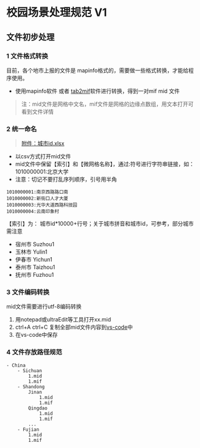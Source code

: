 # 校园场景处理规范 V1

## 文件初步处理

### 1 文件格式转换

目前，各个地市上报的文件是 mapinfo格式的，需要做一些格式转换，才能给程序使用。

- 使用mapinfo软件 或者 [tab2mif](http://pan.baidu.com/s/1kVSJk5x)软件进行转换，得到一对mif mid 文件

> 注：mid文件是网格中文名，mif文件是网格的边缘点数组，用文本打开可看到文件详情


### 2 统一命名

> [附件：城市id.xlsx](http://pan.baidu.com/s/1jIKJIa6)

- 以csv方式打开mid文件
- mid文件中保留【索引】和【微网格名称】，通过:符号进行字符串链接，如：1010000001:北京大学
- 注意：切记不要打乱序列顺序，引号用半角


```
1010000001:南京西路路口南
1010000002:新街口人才大厦
1010000003:光华大道西路科技园
1010000004:云南印象村
```
【索引】为： 城市id*10000+行号；关于城市拼音和城市id，可参考，部分城市需注意

- 宿州市	Suzhou1
- 玉林市	Yulin1
- 伊春市	Yichun1
- 泰州市	Taizhou1
- 抚州市	Fuzhou1

### 3 文件编码转换

mid文件需要进行utf-8编码转换

1. 用notepad或ultraEdit等工具打开xx.mid
2. ctrl+A ctrl+C 复制全部mid文件内容到[vs-code](https://code.visualstudio.com/Download)中
3. 在vs-code中保存

### 4 文件存放路径规范

```
- China
    - Sichuan
        1.mid
        1.mif
    - Shandong
        Jinan
            1.mid
            1.mif
        Qingdao
            1.mid
            1.mif
        ...
    - Fujian
        1.mid
        1.mif
```

